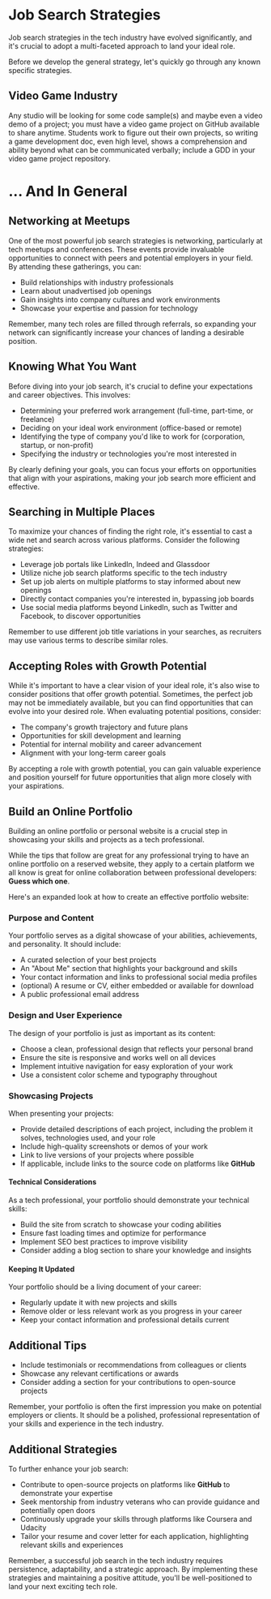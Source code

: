 # Job Search Strategies

Job search strategies in the tech industry have evolved significantly, and it's crucial to adopt a multi-faceted approach to land your ideal role.

Before we develop the general strategy, let's quickly go through any known specific strategies.

## Video Game Industry

Any studio will be looking for some code sample(s) and maybe even a video demo of a project; you must have a video game project on GitHub available to share anytime.
Students work to figure out their own projects, so writing a game development doc, even high level, shows a comprehension and ability beyond what can be communicated verbally; include a GDD in your video game project repository.

# ... And In General
## Networking at Meetups

One of the most powerful job search strategies is networking, particularly at tech meetups and conferences.
These events provide invaluable opportunities to connect with peers and potential employers in your field. By attending these gatherings, you can:

- Build relationships with industry professionals
- Learn about unadvertised job openings
- Gain insights into company cultures and work environments
- Showcase your expertise and passion for technology

Remember, many tech roles are filled through referrals, so expanding your network can significantly increase your chances of landing a desirable position.

## Knowing What You Want

Before diving into your job search, it's crucial to define your expectations and career objectives. This involves:

- Determining your preferred work arrangement (full-time, part-time, or freelance)
- Deciding on your ideal work environment (office-based or remote)
- Identifying the type of company you'd like to work for (corporation, startup, or non-profit)
- Specifying the industry or technologies you're most interested in

By clearly defining your goals, you can focus your efforts on opportunities that align with your aspirations, making your job search more efficient and effective.

## Searching in Multiple Places

To maximize your chances of finding the right role, it's essential to cast a wide net and search across various platforms. Consider the following strategies:

- Leverage job portals like LinkedIn, Indeed and Glassdoor
- Utilize niche job search platforms specific to the tech industry
- Set up job alerts on multiple platforms to stay informed about new openings
- Directly contact companies you're interested in, bypassing job boards
- Use social media platforms beyond LinkedIn, such as Twitter and Facebook, to discover opportunities

Remember to use different job title variations in your searches, as recruiters may use various terms to describe similar roles.

## Accepting Roles with Growth Potential

While it's important to have a clear vision of your ideal role, it's also wise to consider positions that offer growth potential.
Sometimes, the perfect job may not be immediately available, but you can find opportunities that can evolve into your desired role.
When evaluating potential positions, consider:

- The company's growth trajectory and future plans
- Opportunities for skill development and learning
- Potential for internal mobility and career advancement
- Alignment with your long-term career goals

By accepting a role with growth potential, you can gain valuable experience and position yourself for future opportunities that align more closely with your aspirations.

## Build an Online Portfolio

Building an online portfolio or personal website is a crucial step in showcasing your skills and projects as a tech professional.

While the tips that follow are great for any professional trying to have an online portfolio on a reserved website, they apply to a certain platform we all know is great for online collaboration between professional developers: **Guess which one**.

Here's an expanded look at how to create an effective portfolio website:

### Purpose and Content

Your portfolio serves as a digital showcase of your abilities, achievements, and personality. It should include:

- A curated selection of your best projects
- An "About Me" section that highlights your background and skills
- Your contact information and links to professional social media profiles
- (optional) A resume or CV, either embedded or available for download
- A public professional email address

### Design and User Experience

The design of your portfolio is just as important as its content:

- Choose a clean, professional design that reflects your personal brand
- Ensure the site is responsive and works well on all devices
- Implement intuitive navigation for easy exploration of your work
- Use a consistent color scheme and typography throughout

### Showcasing Projects

When presenting your projects:

- Provide detailed descriptions of each project, including the problem it solves, technologies used, and your role
- Include high-quality screenshots or demos of your work
- Link to live versions of your projects where possible
- If applicable, include links to the source code on platforms like **GitHub**

#### Technical Considerations

As a tech professional, your portfolio should demonstrate your technical skills:

- Build the site from scratch to showcase your coding abilities
- Ensure fast loading times and optimize for performance
- Implement SEO best practices to improve visibility
- Consider adding a blog section to share your knowledge and insights

#### Keeping It Updated

Your portfolio should be a living document of your career:

- Regularly update it with new projects and skills
- Remove older or less relevant work as you progress in your career
- Keep your contact information and professional details current

## Additional Tips

- Include testimonials or recommendations from colleagues or clients
- Showcase any relevant certifications or awards
- Consider adding a section for your contributions to open-source projects

Remember, your portfolio is often the first impression you make on potential employers or clients. It should be a polished, professional representation of your skills and experience in the tech industry.

## Additional Strategies

To further enhance your job search:

- Contribute to open-source projects on platforms like **GitHub** to demonstrate your expertise
- Seek mentorship from industry veterans who can provide guidance and potentially open doors
- Continuously upgrade your skills through platforms like Coursera and Udacity
- Tailor your resume and cover letter for each application, highlighting relevant skills and experiences

Remember, a successful job search in the tech industry requires persistence, adaptability, and a strategic approach. By implementing these strategies and maintaining a positive attitude, you'll be well-positioned to land your next exciting tech role.
